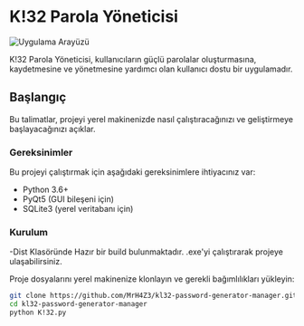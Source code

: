 # K!32 Parola Yöneticisi

![Uygulama Arayüzü](screenshot.png)

K!32 Parola Yöneticisi, kullanıcıların güçlü parolalar oluşturmasına, kaydetmesine ve yönetmesine yardımcı olan kullanıcı dostu bir uygulamadır.

## Başlangıç

Bu talimatlar, projeyi yerel makinenizde nasıl çalıştıracağınızı ve geliştirmeye başlayacağınızı açıklar.

### Gereksinimler

Bu projeyi çalıştırmak için aşağıdaki gereksinimlere ihtiyacınız var:

- Python 3.6+
- PyQt5 (GUI bileşeni için)
- SQLite3 (yerel veritabanı için)

### Kurulum

-Dist Klasöründe Hazır bir build bulunmaktadır. .exe'yi çalıştırarak projeye ulaşabilirsiniz.

Proje dosyalarını yerel makinenize klonlayın ve gerekli bağımlılıkları yükleyin:

```bash
git clone https://github.com/MrH4Z3/kl32-password-generator-manager.git
cd kl32-password-generator-manager
python K!32.py


